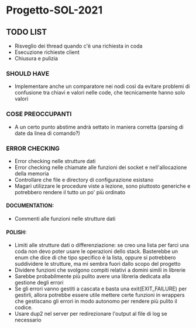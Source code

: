 # Progetto-SOL-2021

## TODO LIST

- Risveglio dei thread quando c'è una richiesta in coda
- Esecuzione richieste client
- Chiusura e pulizia

### SHOULD HAVE

- Implementare anche un comparatore nei nodi così da evitare problemi di confusione tra chiavi e valori
  nelle code, che tecnicamente hanno solo valori

### COSE PREOCCUPANTI
- A un certo punto abstime andrà settato in maniera corretta (parsing di date da linea di comando?)

### ERROR CHECKING
- Error checking nelle strutture dati
- Error checking nelle chiamate alle funzioni dei socket e nell'allocazione della memoria
- Controllare che file e directory di configurazione esistano
- Magari utilizzare le procedure viste a lezione, sono piuttosto generiche e potrebbero rendere il tutto un po' più ordinato

#### DOCUMENTATION:
- Commenti alle funzioni nelle strutture dati

#### POLISH:
- Limiti alle strutture dati o differenziazione: se creo una lista per farci una coda non devo   poter
  usare le operazioni dello stack. Basterebbe un enum che dice di che tipo specifico è la lista, oppure
  si potrebbero suddividere le strutture, ma mi sembra fuori dallo scopo del progetto
- Dividere funzioni che svolgono compiti relativi a domini simili in librerie
- Sarebbe probabilmente più pulito avere una libreria dedicata alla gestione degli errori
- Se gli errori vanno gestiti a cascata e basta una exit(EXIT_FAILURE) per gestirli, allora potrebbe 
  essere utile mettere certe funzioni in wrappers che gestiscano gli errori in modo autonomo per rendere
  più pulito il codice.
- Usare dup2 nel server per redirezionare l'output al file di log se necessario